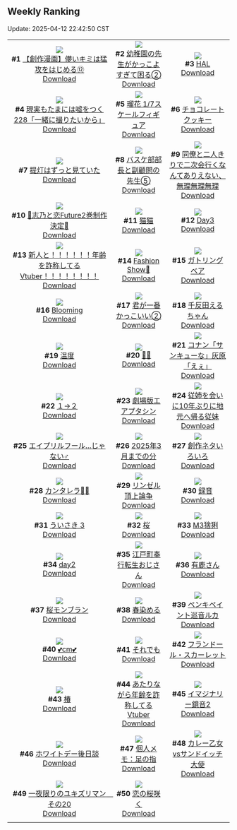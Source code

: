 ## Weekly Ranking
Update: 2025-04-12 22:42:50 CST

|      |      |      |
| :----: | :----: | :----: |
| ![](https://i.pixiv.re/c/240x480/img-master/img/2025/04/06/00/11/36/128997681_p0_master1200.jpg)<br>**#1** [【創作漫画】儚いキミは猛攻をはじめる⑫](https://www.pixiv.net/artworks/128997681)<br>[Download](https://i.pixiv.re/img-original/img/2025/04/06/00/11/36/128997681_p0.jpg) | ![](https://i.pixiv.re/c/240x480/img-master/img/2025/04/06/20/42/53/129029195_p0_master1200.jpg)<br>**#2** [幼稚園の先生がかっこよすぎて困る②](https://www.pixiv.net/artworks/129029195)<br>[Download](https://i.pixiv.re/img-original/img/2025/04/06/20/42/53/129029195_p0.jpg) | ![](https://i.pixiv.re/c/240x480/img-master/img/2025/04/07/00/00/01/129038107_p0_master1200.jpg)<br>**#3** [HAL](https://www.pixiv.net/artworks/129038107)<br>[Download](https://i.pixiv.re/img-original/img/2025/04/07/00/00/01/129038107_p0.png) |
| ![](https://i.pixiv.re/c/240x480/img-master/img/2025/04/06/18/00/17/129022541_p0_master1200.jpg)<br>**#4** [現実もたまには嘘をつく228「一緒に撮りたいから」](https://www.pixiv.net/artworks/129022541)<br>[Download](https://i.pixiv.re/img-original/img/2025/04/06/18/00/17/129022541_p0.jpg) | ![](https://i.pixiv.re/c/240x480/img-master/img/2025/04/05/00/30/15/128960802_p0_master1200.jpg)<br>**#5** [瑠花 1/7スケールフィギュア](https://www.pixiv.net/artworks/128960802)<br>[Download](https://i.pixiv.re/img-original/img/2025/04/05/00/30/15/128960802_p0.png) | ![](https://i.pixiv.re/c/240x480/img-master/img/2025/04/06/00/00/14/128996836_p0_master1200.jpg)<br>**#6** [チョコレートクッキー](https://www.pixiv.net/artworks/128996836)<br>[Download](https://i.pixiv.re/img-original/img/2025/04/06/00/00/14/128996836_p0.jpg) |
| ![](https://i.pixiv.re/c/240x480/img-master/img/2025/04/05/21/20/51/128990261_p0_master1200.jpg)<br>**#7** [提灯はずっと見ていた](https://www.pixiv.net/artworks/128990261)<br>[Download](https://i.pixiv.re/img-original/img/2025/04/05/21/20/51/128990261_p0.jpg) | ![](https://i.pixiv.re/c/240x480/img-master/img/2025/04/05/01/31/35/128962951_p0_master1200.jpg)<br>**#8** [バスケ部部長と副顧問の先生⑤](https://www.pixiv.net/artworks/128962951)<br>[Download](https://i.pixiv.re/img-original/img/2025/04/05/01/31/35/128962951_p0.jpg) | ![](https://i.pixiv.re/c/240x480/img-master/img/2025/04/05/21/46/40/128991290_p0_master1200.jpg)<br>**#9** [同僚と二人きりで二次会行くなんてありえない、無理無理無理](https://www.pixiv.net/artworks/128991290)<br>[Download](https://i.pixiv.re/img-original/img/2025/04/05/21/46/40/128991290_p0.jpg) |
| ![](https://i.pixiv.re/c/240x480/img-master/img/2025/04/06/00/20/08/128998019_p0_master1200.jpg)<br>**#10** [🩵志乃と恋Future2巻制作決定🩷](https://www.pixiv.net/artworks/128998019)<br>[Download](https://i.pixiv.re/img-original/img/2025/04/06/00/20/08/128998019_p0.jpg) | ![](https://i.pixiv.re/c/240x480/img-master/img/2025/04/06/00/03/22/128997295_p0_master1200.jpg)<br>**#11** [猫猫](https://www.pixiv.net/artworks/128997295)<br>[Download](https://i.pixiv.re/img-original/img/2025/04/06/00/03/22/128997295_p0.jpg) | ![](https://i.pixiv.re/c/240x480/img-master/img/2025/04/06/00/45/19/128999005_p0_master1200.jpg)<br>**#12** [Day3](https://www.pixiv.net/artworks/128999005)<br>[Download](https://i.pixiv.re/img-original/img/2025/04/06/00/45/19/128999005_p0.jpg) |
| ![](https://i.pixiv.re/c/240x480/img-master/img/2025/04/06/21/21/16/129030858_p0_master1200.jpg)<br>**#13** [新人と！！！！！！年齢を詐称してるVtuber！！！！！！！！](https://www.pixiv.net/artworks/129030858)<br>[Download](https://i.pixiv.re/img-original/img/2025/04/06/21/21/16/129030858_p0.png) | ![](https://i.pixiv.re/c/240x480/img-master/img/2025/04/06/19/00/06/129024720_p0_master1200.jpg)<br>**#14** [Fashion Show🌸](https://www.pixiv.net/artworks/129024720)<br>[Download](https://i.pixiv.re/img-original/img/2025/04/06/19/00/06/129024720_p0.jpg) | ![](https://i.pixiv.re/c/240x480/img-master/img/2025/04/07/00/00/11/129038204_p0_master1200.jpg)<br>**#15** [ガトリングベア](https://www.pixiv.net/artworks/129038204)<br>[Download](https://i.pixiv.re/img-original/img/2025/04/07/00/00/11/129038204_p0.jpg) |
| ![](https://i.pixiv.re/c/240x480/img-master/img/2025/04/06/21/31/40/129031325_p0_master1200.jpg)<br>**#16** [Blooming](https://www.pixiv.net/artworks/129031325)<br>[Download](https://i.pixiv.re/img-original/img/2025/04/06/21/31/40/129031325_p0.jpg) | ![](https://i.pixiv.re/c/240x480/img-master/img/2025/04/05/17/28/53/128981776_p0_master1200.jpg)<br>**#17** [君が一番かっこいい②](https://www.pixiv.net/artworks/128981776)<br>[Download](https://i.pixiv.re/img-original/img/2025/04/05/17/28/53/128981776_p0.png) | ![](https://i.pixiv.re/c/240x480/img-master/img/2025/04/06/00/03/14/128997283_p0_master1200.jpg)<br>**#18** [千反田えるちゃん](https://www.pixiv.net/artworks/128997283)<br>[Download](https://i.pixiv.re/img-original/img/2025/04/06/00/03/14/128997283_p0.png) |
| ![](https://i.pixiv.re/c/240x480/img-master/img/2025/04/06/18/41/27/129024061_p0_master1200.jpg)<br>**#19** [温度](https://www.pixiv.net/artworks/129024061)<br>[Download](https://i.pixiv.re/img-original/img/2025/04/06/18/41/27/129024061_p0.jpg) | ![](https://i.pixiv.re/c/240x480/img-master/img/2025/04/06/00/00/12/128996813_p0_master1200.jpg)<br>**#20** [🤲🌟](https://www.pixiv.net/artworks/128996813)<br>[Download](https://i.pixiv.re/img-original/img/2025/04/06/00/00/12/128996813_p0.png) | ![](https://i.pixiv.re/c/240x480/img-master/img/2025/04/06/08/42/59/129007733_p0_master1200.jpg)<br>**#21** [コナン「サンキューな」灰原「えぇ」](https://www.pixiv.net/artworks/129007733)<br>[Download](https://i.pixiv.re/img-original/img/2025/04/06/08/42/59/129007733_p0.jpg) |
| ![](https://i.pixiv.re/c/240x480/img-master/img/2025/04/06/14/45/10/129016648_p0_master1200.jpg)<br>**#22** [１→２](https://www.pixiv.net/artworks/129016648)<br>[Download](https://i.pixiv.re/img-original/img/2025/04/06/14/45/10/129016648_p0.jpg) | ![](https://i.pixiv.re/c/240x480/img-master/img/2025/04/05/21/50/58/128991467_p0_master1200.jpg)<br>**#23** [劇場版エアプタシン](https://www.pixiv.net/artworks/128991467)<br>[Download](https://i.pixiv.re/img-original/img/2025/04/05/21/50/58/128991467_p0.jpg) | ![](https://i.pixiv.re/c/240x480/img-master/img/2025/04/07/20/16/10/129063641_p0_master1200.jpg)<br>**#24** [従姉を会いに10年ぶりに地元へ帰る従妹](https://www.pixiv.net/artworks/129063641)<br>[Download](https://i.pixiv.re/img-original/img/2025/04/07/20/16/10/129063641_p0.jpg) |
| ![](https://i.pixiv.re/c/240x480/img-master/img/2025/04/05/12/00/05/128973860_p0_master1200.jpg)<br>**#25** [エイプリルフール…じゃない♂](https://www.pixiv.net/artworks/128973860)<br>[Download](https://i.pixiv.re/img-original/img/2025/04/05/12/00/05/128973860_p0.png) | ![](https://i.pixiv.re/c/240x480/img-master/img/2025/04/05/05/18/29/128966853_p0_master1200.jpg)<br>**#26** [2025年3月までの分](https://www.pixiv.net/artworks/128966853)<br>[Download](https://i.pixiv.re/img-original/img/2025/04/05/05/18/29/128966853_p0.jpg) | ![](https://i.pixiv.re/c/240x480/img-master/img/2025/04/05/21/23/37/128990355_p0_master1200.jpg)<br>**#27** [創作ネタいろいろ](https://www.pixiv.net/artworks/128990355)<br>[Download](https://i.pixiv.re/img-original/img/2025/04/05/21/23/37/128990355_p0.png) |
| ![](https://i.pixiv.re/c/240x480/img-master/img/2025/04/08/22/46/49/129028748_p0_master1200.jpg)<br>**#28** [カンタレラ💙💜](https://www.pixiv.net/artworks/129028748)<br>[Download](https://i.pixiv.re/img-original/img/2025/04/08/22/46/49/129028748_p0.jpg) | ![](https://i.pixiv.re/c/240x480/img-master/img/2025/04/06/23/55/01/129037856_p0_master1200.jpg)<br>**#29** [リンゼル頂上論争](https://www.pixiv.net/artworks/129037856)<br>[Download](https://i.pixiv.re/img-original/img/2025/04/06/23/55/01/129037856_p0.jpg) | ![](https://i.pixiv.re/c/240x480/img-master/img/2025/04/05/20/32/23/128988356_p0_master1200.jpg)<br>**#30** [録音](https://www.pixiv.net/artworks/128988356)<br>[Download](https://i.pixiv.re/img-original/img/2025/04/05/20/32/23/128988356_p0.jpg) |
| ![](https://i.pixiv.re/c/240x480/img-master/img/2025/04/06/15/35/08/129018099_p0_master1200.jpg)<br>**#31** [ういさき 3](https://www.pixiv.net/artworks/129018099)<br>[Download](https://i.pixiv.re/img-original/img/2025/04/06/15/35/08/129018099_p0.jpg) | ![](https://i.pixiv.re/c/240x480/img-master/img/2025/04/06/00/00/17/128996852_p0_master1200.jpg)<br>**#32** [桜](https://www.pixiv.net/artworks/128996852)<br>[Download](https://i.pixiv.re/img-original/img/2025/04/06/00/00/17/128996852_p0.png) | ![](https://i.pixiv.re/c/240x480/img-master/img/2025/04/06/01/42/14/129000813_p0_master1200.jpg)<br>**#33** [M3猞猁](https://www.pixiv.net/artworks/129000813)<br>[Download](https://i.pixiv.re/img-original/img/2025/04/06/01/42/14/129000813_p0.png) |
| ![](https://i.pixiv.re/c/240x480/img-master/img/2025/04/05/00/36/58/128961062_p0_master1200.jpg)<br>**#34** [day2](https://www.pixiv.net/artworks/128961062)<br>[Download](https://i.pixiv.re/img-original/img/2025/04/05/00/36/58/128961062_p0.jpg) | ![](https://i.pixiv.re/c/240x480/img-master/img/2025/04/07/16/18/17/129056641_p0_master1200.jpg)<br>**#35** [江戸町奉行転生おじさん](https://www.pixiv.net/artworks/129056641)<br>[Download](https://i.pixiv.re/img-original/img/2025/04/07/16/18/17/129056641_p0.jpg) | ![](https://i.pixiv.re/c/240x480/img-master/img/2025/04/05/21/27/53/128990531_p0_master1200.jpg)<br>**#36** [有鹿さん](https://www.pixiv.net/artworks/128990531)<br>[Download](https://i.pixiv.re/img-original/img/2025/04/05/21/27/53/128990531_p0.jpg) |
| ![](https://i.pixiv.re/c/240x480/img-master/img/2025/04/07/20/30/01/129064090_p0_master1200.jpg)<br>**#37** [桜モンブラン](https://www.pixiv.net/artworks/129064090)<br>[Download](https://i.pixiv.re/img-original/img/2025/04/07/20/30/01/129064090_p0.png) | ![](https://i.pixiv.re/c/240x480/img-master/img/2025/04/07/00/00/10/129038193_p0_master1200.jpg)<br>**#38** [春染める](https://www.pixiv.net/artworks/129038193)<br>[Download](https://i.pixiv.re/img-original/img/2025/04/07/00/00/10/129038193_p0.png) | ![](https://i.pixiv.re/c/240x480/img-master/img/2025/04/06/00/04/43/128997363_p0_master1200.jpg)<br>**#39** [ペンキペイント巡音ルカ](https://www.pixiv.net/artworks/128997363)<br>[Download](https://i.pixiv.re/img-original/img/2025/04/06/00/04/43/128997363_p0.jpg) |
| ![](https://i.pixiv.re/c/240x480/img-master/img/2025/04/06/20/36/34/129028914_p0_master1200.jpg)<br>**#40** [💕cm💕](https://www.pixiv.net/artworks/129028914)<br>[Download](https://i.pixiv.re/img-original/img/2025/04/06/20/36/34/129028914_p0.png) | ![](https://i.pixiv.re/c/240x480/img-master/img/2025/04/06/19/58/27/129027058_p0_master1200.jpg)<br>**#41** [それでも](https://www.pixiv.net/artworks/129027058)<br>[Download](https://i.pixiv.re/img-original/img/2025/04/06/19/58/27/129027058_p0.png) | ![](https://i.pixiv.re/c/240x480/img-master/img/2025/04/06/02/35/31/129002122_p0_master1200.jpg)<br>**#42** [フランドール・スカーレット](https://www.pixiv.net/artworks/129002122)<br>[Download](https://i.pixiv.re/img-original/img/2025/04/06/02/35/31/129002122_p0.png) |
| ![](https://i.pixiv.re/c/240x480/img-master/img/2025/04/06/22/39/02/129034406_p0_master1200.jpg)<br>**#43** [椿](https://www.pixiv.net/artworks/129034406)<br>[Download](https://i.pixiv.re/img-original/img/2025/04/06/22/39/02/129034406_p0.png) | ![](https://i.pixiv.re/c/240x480/img-master/img/2025/04/05/21/08/02/128989776_p0_master1200.jpg)<br>**#44** [あたりながら年齢を詐称してるVtuber](https://www.pixiv.net/artworks/128989776)<br>[Download](https://i.pixiv.re/img-original/img/2025/04/05/21/08/02/128989776_p0.png) | ![](https://i.pixiv.re/c/240x480/img-master/img/2025/04/06/08/00/53/129007098_master1200.jpg)<br>**#45** [イマジナリー鏡音2](https://www.pixiv.net/artworks/129007098)<br>[Download](https://www.pixiv.net/artworks/129007098) |
| ![](https://i.pixiv.re/c/240x480/img-master/img/2025/04/06/00/11/00/128997656_p0_master1200.jpg)<br>**#46** [ホワイトデー後日談](https://www.pixiv.net/artworks/128997656)<br>[Download](https://i.pixiv.re/img-original/img/2025/04/06/00/11/00/128997656_p0.jpg) | ![](https://i.pixiv.re/c/240x480/img-master/img/2025/04/05/06/00/07/128967400_p0_master1200.jpg)<br>**#47** [個人メモ：足の指](https://www.pixiv.net/artworks/128967400)<br>[Download](https://i.pixiv.re/img-original/img/2025/04/05/06/00/07/128967400_p0.jpg) | ![](https://i.pixiv.re/c/240x480/img-master/img/2025/04/07/07/18/27/129047239_p0_master1200.jpg)<br>**#48** [カレー乙女vsサンドイッチ大使](https://www.pixiv.net/artworks/129047239)<br>[Download](https://i.pixiv.re/img-original/img/2025/04/07/07/18/27/129047239_p0.png) |
| ![](https://i.pixiv.re/c/240x480/img-master/img/2025/04/05/08/20/04/128969495_p0_master1200.jpg)<br>**#49** [一夜限りのユキズリマン　その20](https://www.pixiv.net/artworks/128969495)<br>[Download](https://i.pixiv.re/img-original/img/2025/04/05/08/20/04/128969495_p0.png) | ![](https://i.pixiv.re/c/240x480/img-master/img/2025/04/06/00/00/07/128996755_p0_master1200.jpg)<br>**#50** [恋の桜咲く](https://www.pixiv.net/artworks/128996755)<br>[Download](https://i.pixiv.re/img-original/img/2025/04/06/00/00/07/128996755_p0.jpg) |
|      |
